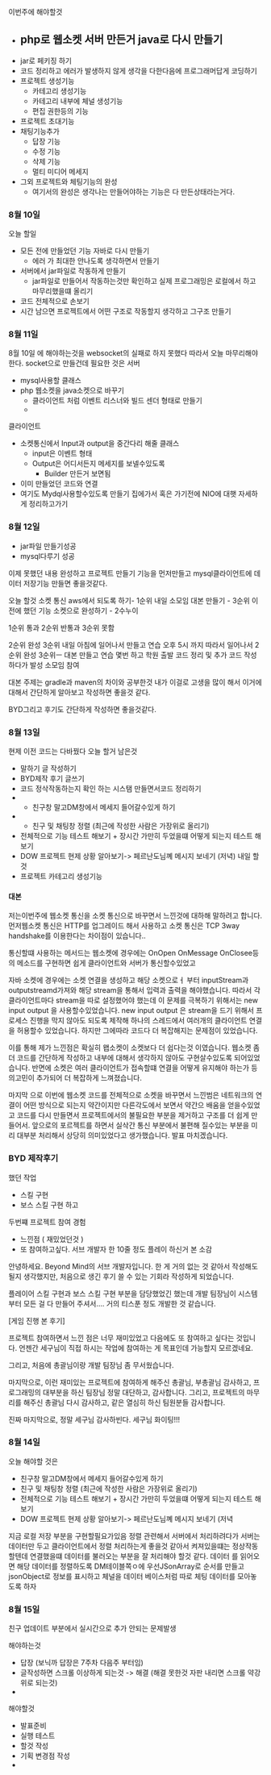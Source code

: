 이번주에 해야할것
- php로 웹소켓 서버 만든거 java로 다시 만들기
	- 
- jar로 페키징 하기
- 코드 정리하고 에러가 발생하지 않게 생각을 다한다음에 프로그래머답게 코딩하기
- 프로젝트 생성기능
	- 카테고리 생성기능
	- 카테고리 내부에 체널 생성기능
	- 편집 권한등의 기능
- 프로젝트 초대기능
- 채팅기능추가
	- 답장 기능
	- 수정 기능
	- 삭제 기능
	- 멀티 미디어 메세지
- 그외 프로젝트와 체팅기능의 완성
	- 여기서의 완성은 생각나는 만들어야하는 기능은 다 만든상태라는거다.


### 8월 10일
오늘 할일
- 모든 전에 만들었던 기능 자바로 다시 만들기
	- 에러 가 최대한 안나도록 생각하면서 만들기
- 서버에서 jar파일로 작동하게 만들기
	- jar파일로 만들어서 작동하는것만 확인하고 실제 프로그래밍은 로컬에서 하고 마무리했을떄 올리기
- 코드 전체적으로 손보기
- 시간 남으면 프로젝트에서 어떤 구조로 작동할지 생각하고 그구조 만들기


### 8월 11일
8월 10일 에 해야하는것을 websocket의 실패로 하지 못했다
따라서 오늘 마무리해야한다.
socket으로 만들건데
필요한 것은
서버 
- mysql사용할 클래스
- php 웹소켓을 java소켓으로 바꾸기
	- 클라이언트 처럼 이벤트 리스너와 빌드 센더 형태로 만들기
	- 

클라이언트
- 소켓통신에서 Input과 output을 중간다리 해줄 클래스
	- input은 이벤트 형태
	- Output은 어디서든지 메세지를 보넬수있도록
		- Builder 만든거 보면됨
- 이미 만들었던 코드와 연결
- 여기도 Mydql사용할수있도록 만들기
집에가서 혹은 가기전에
NIO에 대햇 자세하게 정리하고가기

### 8월 12일
- jar파일 만들기성공
- mysql다루기 성공

이제 못했던 내용 완성하고
프로젝트 만들기 기능을 먼저만들고
mysql클라이언트에 데이터 저장기능 만들면 좋을것같다.

오늘 할것
소켓 통신  aws에서 되도록 하기- 1순위
내일 소모임 대본 만들기 - 3순위
이전에 했던 기능 소켓으로 완성하기 - 2수누이

1순위 통과
2순위 반통과
3순위 못함

2순위 완성
3순위 내일 아침에 일어나서 만들고 연습 오후 5시 까지
따라서 일어나서 2순위 완성
3순위ㅡ 대본 만들고
연습 몇번 하고
학원 출발
코드 정리 및 추가 코드 작성하다가 발성 소모임 참여

대본 주제는 gradle과 maven의 차이와 공부한것
내가 이걸로 고생을 많이 해서 이거에 대해서 간단하게 알아보고 작성하면 좋을것 같다.

BYD그리고 후기도 간단하게 작성하면 좋을것같다.

### 8월 13일
현제
이전 코드는 다바꿨다
오늘 할거 남은것
 - 말하기 글 작성하기
 - BYD제작 후기 글쓰기
 - 코드 정삭작동하는지 확인 하는 시스탬 만들면서코드 정리하기
 -  - 친구창 말고DM창에서 메세지 들어갈수있게 하기
 -  - 친구 및 채팅창 정렬 (최근에 작성한 사람은 가장위로 올리기)
 - 전체적으로 기능 테스트 해보기 + 장시간 가만히 두었을떄 어떻게 되는지 테스트 해보기
 - DOW 프로젝트 현제 상황 알아보기-> 페르난도님꼐 메시지 보네기 (저녁)
내일 할것
 - 프로젝트 카테고리 생성기능

#### 대본
저는이번주에 웹소켓 통신을 소켓 통신으로 바꾸면서 느낀것에 대하해 말하려고 합니다.
먼저웹소켓 통신은 HTTP를 업그레이드 해서 사용하고
소켓 통신은 TCP 3way handshake를 이용한다는 차이점이 있습니다..

통신할떄 사용하는 메서드는 웹소켓에 경우에는
OnOpen OnMessage OnClosee등의 메소드를 구현하면 쉽게 클라이언트와 서버가 통신할수있었고

자바 소켓에 경우에는
소켓 연결을 생성하고
해당 소켓으로ㅓ 부터 inputStream과 outputstreamd가져와
해당 stream을 통해서 입력과 출력을 해야했습니다.
따라서  각 클라이언트마다 
stream을 따로 설정했어야 했는데 이 문제를 극복하기 위해서는  new input output 을 사용할수있었습니다.
new input output 은  stream을 드기 위해서 프로세스 진행을 막지 않아도 되도록 제작해 하나의 스레드에서 여러개의 클라이언트 연결을 허용할수 있었습니다.
하지만 그에따라 코드다 더 복잡해지는 문제점이 있었습니다.

이를 통해 제가 느낀점은 확실히 왭소켓이 소켓보다 더 쉽다는것 이였습니다. 웹소켓 좀더 코드를 간단하게 작성하고 내부에 대해서 생각하지 않아도 구현살수있도록 되어있었습니다.
반면에 소켓은 여러 클라이언트가 접속할떄 연결을 어떻게 유지해야 하는가 등의고민이 추가되어 더 복잡하게 느껴졌습니다.


마지막 으로 이번에 웹소켓 코드를 전체적으로 소켓을 바꾸면서 느낀범은 네트워크의 연결이 어떤 방식으로 되는지 약간이지만 다른각도에서 보면서 약간으 배움을 얻을수있었고 코드를 다시 만들면서 프로젝트에서의 불필요한 부분을 제거하고  구조를 더 쉽게 만들어서. 앞으로의  포르젝트를 하면서 실삭간 통신 부분에서 불편해 질수있는 부분을 미리 대부분 처리해서 상당히 의미있었다고 생가했습니다. 발표 마치겠습니다.

### BYD 제작후기
했던 작업
- 스킬 구현
- 보스 스킬 구현
하고


두번쨰 프로젝트 참여 경험
- 느낀점 ( 재밌었던것 )
- 또 참여하고싶다.
서브 개발자
한 10줄 정도 
플레이 하신거 본 소감


안녕하세요. Beyond Mind의 서브 개발자입니다.
한 게 거의 없는 것 같아서 작성해도 될지 생각했지만, 처음으로 생긴 후기 쓸 수 있는 기회라 작성하게 되었습니다.

플레이어 스킬 구현과 보스 스킬 구현 부분을 담당했었긴 했는데
개발 팀장님이 시스템부터 모든 걸 다 만들어 주셔서….
거의 티스푼 정도 개발한 것 같습니다.

\[게임 진행 본 후기]


프로젝트 참여하면서 느낀 점은
너무 재미있었고 다음에도 또 참여하고 싶다는 것입니다.
언젠간 세구님이 직접 하시는 작업에 참여하는 게 목표인데 가능할지 모르겠네요.

그리고, 처음에 총괄님이랑 개발 팀장님 좀 무서웠습니다.

마지막으로,
이런 재미있는 프로젝트에 참여하게 해주신 총괄님, 부총괄님 감사하고,
프로그래밍의 대부분을 하신 팀장님 정말 대단하고, 감사합니다. 그리고,
프로젝트의 마무리를 해주신 총괄님 다시 감사하고,
같은 열심히 하신 팀원분들 감사합니다.

진짜 마지막으로, 정말 세구님 감사하빈다. 세구님 화이팅!!!


### 8월 14일
오늘 해야할 것은
 -  친구창 말고DM창에서 메세지 들어갈수있게 하기
 -  친구 및 채팅창 정렬 (최근에 작성한 사람은 가장위로 올리기)
 - 전체적으로 기능 테스트 해보기 + 장시간 가만히 두었을떄 어떻게 되는지 테스트 해보기
 - DOW 프로젝트 현제 상황 알아보기-> 페르난도님꼐 메시지 보네기 (저녁

지금 로컬 저장 부분을 구현할필요가있음
정렬 관련해서 서버에서 처리하려다가 서버는 데이터만 두고
클라이언트에서 정렬 처리하는게 좋을것 같아서
켜져있을떄는 정상작동할텐데
연결했을떄 데이터를 불러오는 부분을 잘 처리해야 할것 같다.
데이터 를 읽어오면 해당 데이터를 정렬하도록
DM테이블쪽ㅇ에
우선JSonArray로 순서를 만들고
jsonObject로 정보를 표시하고
체널을 데이터 베이스처럼
따로 체팅 데이터를 모아놓도록 하자 


### 8월 15일
친구 업데이트 부분에서 실시간으로 추가 안되는 문제발생

해야하는것
- 답장 (보닉까 답장은 7주차 다음주 부터임)
- 글작성하면 스크롤 이상하게 되는것 -> 해결 (해결 못한것 자판 내리면 스크롤 약강 위로 되는것)
- 



해야할것
- 발표준비
- 실행 테스트
- 할것 작성
- 기획 변경점 작성
- 

